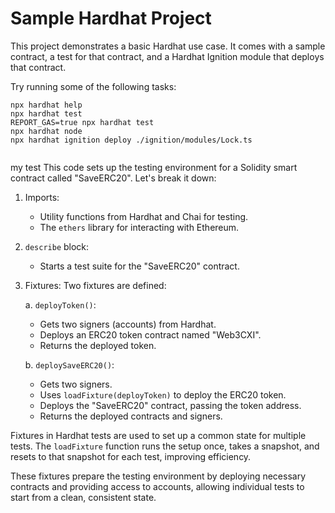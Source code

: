 # Sample Hardhat Project

This project demonstrates a basic Hardhat use case. It comes with a sample contract, a test for that contract, and a Hardhat Ignition module that deploys that contract.

Try running some of the following tasks:

```shell
npx hardhat help
npx hardhat test
REPORT_GAS=true npx hardhat test
npx hardhat node
npx hardhat ignition deploy ./ignition/modules/Lock.ts


```
my test
This code sets up the testing environment for a Solidity smart contract called "SaveERC20". Let's break it down:

1. Imports:
   - Utility functions from Hardhat and Chai for testing.
   - The `ethers` library for interacting with Ethereum.

2. `describe` block:
   - Starts a test suite for the "SaveERC20" contract.

3. Fixtures:
   Two fixtures are defined:

   a. `deployToken()`:
   - Gets two signers (accounts) from Hardhat.
   - Deploys an ERC20 token contract named "Web3CXI".
   - Returns the deployed token.

   b. `deploySaveERC20()`:
   - Gets two signers.
   - Uses `loadFixture(deployToken)` to deploy the ERC20 token.
   - Deploys the "SaveERC20" contract, passing the token address.
   - Returns the deployed contracts and signers.

Fixtures in Hardhat tests are used to set up a common state for multiple tests. The `loadFixture` function runs the setup once, takes a snapshot, and resets to that snapshot for each test, improving efficiency.

These fixtures prepare the testing environment by deploying necessary contracts and providing access to accounts, allowing individual tests to start from a clean, consistent state.